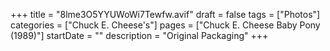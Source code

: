 +++
title = "8lme3O5YYUWoWi7Tewfw.avif"
draft = false
tags = ["Photos"]
categories = ["Chuck E. Cheese's"]
pages = ["Chuck E. Cheese Baby Pony (1989)"]
startDate = ""
description = "Original Packaging"
+++
